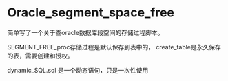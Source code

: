 # Oracle_segment_space_free

简单写了一个关于查oracle数据库段空间的存储过程脚本。

SEGMENT_FREE_proc存储过程是默认保存到表中的，
create_table是永久保存的表，需要创建和授权。

dynamic_SQL.sql 是一个动态语句，只是一次性使用
